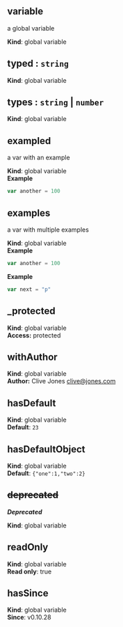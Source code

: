 <a name="variable"></a>
## variable
a global variable

**Kind**: global variable  
<a name="typed"></a>
## typed : <code>string</code>
**Kind**: global variable  
<a name="types"></a>
## types : <code>string</code> &#124; <code>number</code>
**Kind**: global variable  
<a name="exampled"></a>
## exampled
a var with an example

**Kind**: global variable  
**Example**  
```js
var another = 100
```
<a name="examples"></a>
## examples
a var with multiple examples

**Kind**: global variable  
**Example**  
```js
var another = 100
```
**Example**  
```js
var next = "p"
```
<a name="_protected"></a>
## _protected
**Kind**: global variable  
**Access:** protected  
<a name="withAuthor"></a>
## withAuthor
**Kind**: global variable  
**Author:** Clive Jones <clive@jones.com>  
<a name="hasDefault"></a>
## hasDefault
**Kind**: global variable  
**Default**: <code>23</code>  
<a name="hasDefaultObject"></a>
## hasDefaultObject
**Kind**: global variable  
**Default**: <code>{&quot;one&quot;:1,&quot;two&quot;:2}</code>  
<a name="deprecated"></a>
## ~~deprecated~~
***Deprecated***

**Kind**: global variable  
<a name="readOnly"></a>
## readOnly
**Kind**: global variable  
**Read only**: true  
<a name="hasSince"></a>
## hasSince
**Kind**: global variable  
**Since**: v0.10.28  
